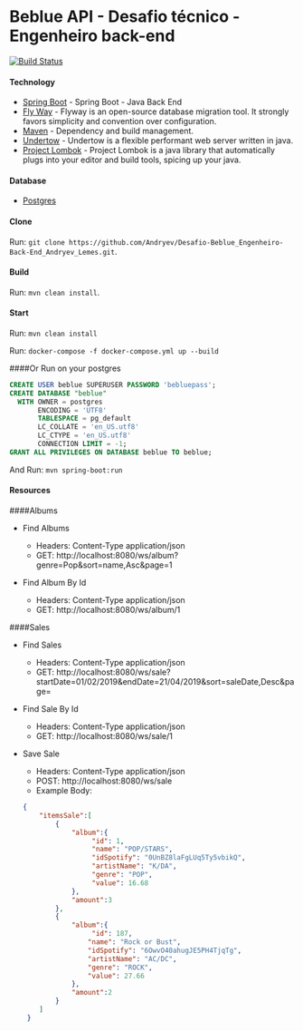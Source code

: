 # Beblue API - Desafio técnico - Engenheiro back-end

[![Build Status](https://travis-ci.org/Andryev/Desafio-Beblue_Engenheiro-Back-End_Andryev_Lemes.svg?branch=master)](https://travis-ci.org/Andryev/Desafio-Beblue_Engenheiro-Back-End_Andryev_Lemes)
#### Technology

* [Spring Boot] - Spring Boot - Java Back End
* [Fly Way] - Flyway is an open-source database migration tool. It strongly favors simplicity and convention over configuration.
* [Maven] - Dependency and build management.
* [Undertow] - Undertow is a flexible performant web server written in java.
* [Project Lombok] - Project Lombok is a java library that automatically plugs into your editor and build tools, spicing up your java.

#### Database

* [Postgres] 

#### Clone
Run: `git clone https://github.com/Andryev/Desafio-Beblue_Engenheiro-Back-End_Andryev_Lemes.git`.

#### Build

Run: `mvn clean install`.

#### Start

Run: `mvn clean install`

Run: `docker-compose -f docker-compose.yml up --build`

####Or
Run on your postgres

```sql
CREATE USER beblue SUPERUSER PASSWORD 'bebluepass';
CREATE DATABASE "beblue"
  WITH OWNER = postgres
       ENCODING = 'UTF8'
       TABLESPACE = pg_default
       LC_COLLATE = 'en_US.utf8'
       LC_CTYPE = 'en_US.utf8'
       CONNECTION LIMIT = -1;
GRANT ALL PRIVILEGES ON DATABASE beblue TO beblue;
```
And 
Run: `mvn spring-boot:run`
#### Resources
####Albums

* Find Albums
    * Headers: Content-Type application/json
    * GET:
http://localhost:8080/ws/album?genre=Pop&sort=name,Asc&page=1

* Find Album By Id
    * Headers: Content-Type application/json
    * GET:
http://localhost:8080/ws/album/1

####Sales
* Find Sales
    * Headers: Content-Type application/json
    * GET:
http://localhost:8080/ws/sale?startDate=01/02/2019&endDate=21/04/2019&sort=saleDate,Desc&page=

* Find Sale By Id
    * Headers: Content-Type application/json
    * GET:
http://localhost:8080/ws/sale/1
* Save Sale
    * Headers: Content-Type application/json
    * POST:
http://localhost:8080/ws/sale
    * Example Body:<br>
    ```json
    {
     	"itemsSale":[
     		{
     			"album":{
                     "id": 1,
                     "name": "POP/STARS",
                     "idSpotify": "0UnBZ8laFgLUq5Ty5vbikQ",
                     "artistName": "K/DA",
                     "genre": "POP",
                     "value": 16.68
     			},
     			"amount":3
     		},
     		{
     			"album":{
                     "id": 187,
                 	"name": "Rock or Bust",
                 	"idSpotify": "6OwvO40ahugJE5PH4TjqTg",
                 	"artistName": "AC/DC",
                 	"genre": "ROCK",
                 	"value": 27.66
     			},
     			"amount":2
     		}
     	]
     }
    ```

[Spring Boot]: <https://spring.io/projects/spring-boot>
[Fly Way]: <https://flywaydb.org>
[Maven]: <https://maven.apache.org>
[Undertow]: <http://undertow.io>
[Project Lombok]: <https://projectlombok.org>
[Postgres]: <https://www.postgresql.org/>
